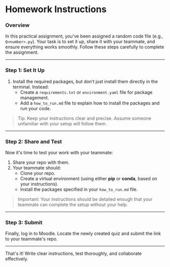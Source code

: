 # Homework Instructions  

### Overview  
In this practical assignment, you've been assigned a random code file (e.g., `Q<number>.py`). Your task is to set it up, share it with your teammate, and ensure everything works smoothly. Follow these steps carefully to complete the assignment.

---

### Step 1: Set It Up  

1. Install the required packages, but don’t just install them directly in the terminal. Instead:  
   - Create a `requirements.txt` or `environment.yaml` file for package management.  
   - Add a `how_to_run.md` file to explain how to install the packages and run your code.  

> Tip: Keep your instructions clear and precise. Assume someone unfamiliar with your setup will follow them.  

---

### Step 2: Share and Test  

Now it's time to test your work with your teammate:  
1. Share your repo with them.  
2. Your teammate should:  
   - Clone your repo.  
   - Create a virtual environment (using either **pip** or **conda**, based on your instructions).  
   - Install the packages specified in your `how_to_run.md` file.  

> Important: Your instructions should be detailed enough that your teammate can complete the setup without your help.  

---

### Step 3: Submit  

Finally, log in to Moodle. Locate the newly created quiz and submit the link to your teammate's repo.  

---

That's it! Write clear instructions, test thoroughly, and collaborate effectively.

